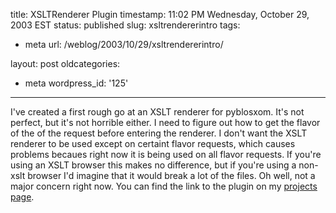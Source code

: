 title: XSLTRenderer Plugin
timestamp: 11:02 PM Wednesday, October 29, 2003 EST
status: published
slug: xsltrendererintro
tags:
- meta
url: /weblog/2003/10/29/xsltrendererintro/

layout: post
oldcategories:
- meta
wordpress_id: '125'

---

I've created a first rough go at an XSLT renderer for pyblosxom.  It's not perfect, but it's not horrible either.  I need to figure out how to get the flavor of the of
the request before entering the renderer.  I don't want the XSLT renderer to be used except on certaint flavor requests, which causes problems becaues right now it is
being used on all flavor requests.  If you're using an XSLT browser this makes no difference, but if you're using a non-xslt browser I'd imagine that it would break
a lot of the files.  Oh well, not a major concern right now.  You can find the link to the plugin on my [projects page](/projects/).

